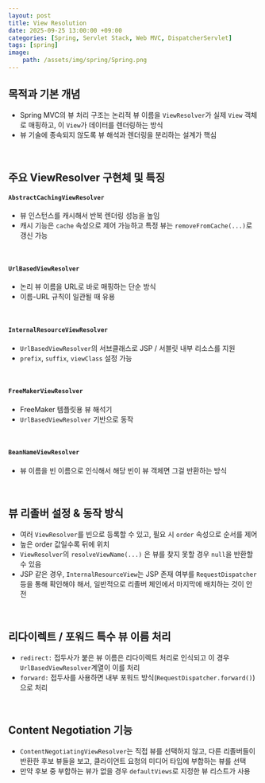 ```yaml
---
layout: post
title: View Resolution
date: 2025-09-25 13:00:00 +09:00
categories: [Spring, Servlet Stack, Web MVC, DispatcherServlet]
tags: [spring]
image:
    path: /assets/img/spring/Spring.png
---
```


## 목적과 기본 개념

- Spring MVC의 뷰 처리 구조는 논리적 뷰 이름을 `ViewResolver`가 실제 `View` 객체로 매핑하고, 이 `View`가 데이터를 렌더링하는 방식
- 뷰 기술에 종속되지 않도록 뷰 해석과 렌더링을 분리하는 설계가 핵심

<br>

## 주요 ViewResolver 구현체 및 특징

#### `AbstractCachingViewResolver`

- 뷰 인스턴스를 캐시해서 반복 렌더링 성능을 높임
- 캐시 기능은 `cache` 속성으로 제어 가능하고 특정 뷰는 `removeFromCache(...)`로 갱신 가능

<br>

#### `UrlBasedViewResolver`

- 논리 뷰 이름을 URL로 바로 매핑하는 단순 방식
- 이름-URL 규칙이 일관될 때 유용

<br>

#### `InternalResourceViewResolver`

- `UrlBasedViewResolver`의 서브클래스로 JSP / 서블릿 내부 리소스를 지원
- `prefix`, `suffix`, `viewClass` 설정 가능

<br>

#### `FreeMakerViewResolver`

- FreeMaker 템플릿용 뷰 해석기
- `UrlBasedViewResolver` 기반으로 동작

<br>

#### `BeanNameViewResolver`

- 뷰 이름을 빈 이름으로 인식해서 해당 빈이 뷰 객체면 그걸 반환하는 방식 


<br>

## 뷰 리졸버 설정 & 동작 방식

- 여러 `ViewResolver`를 빈으로 등록할 수 있고, 필요 시 `order` 속성으로 순서를 제어
- 높은 order 값일수록 뒤에 위치
- `ViewResolver`의 `resolveViewName(...)` 은 뷰를 찾지 못할 경우 `null`을 반환할 수 있음
- JSP 같은 경우, `InternalResourceView`는 JSP 존재 여부를 `RequestDispatcher` 등을 통해 확인해야 해서, 일반적으로 리졸버 체인에서 마지막에 배치하는 것이 안전

<br>

## 리다이렉트 / 포워드 특수 뷰 이름 처리

- `redirect:` 접두사가 붙은 뷰 이름은 리다이렉트 처리로 인식되고 이 경우 `UrlBasedViewResolver`계열이 이를 처리
- `forward:` 접두사를 사용하면 내부 포워드 방식(`RequestDispatcher.forward()`)으로 처리

<br>

## Content Negotiation 기능

- `ContentNegotiatingViewResolver`는 직접 뷰를 선택하지 않고, 다른 리졸버들이 반환한 후보 뷰들을 보고, 클라이언트 요청의 미디어 타입에 부합하는 뷰를 선택
- 만약 후보 중 부합하는 뷰가 없을 경우 `defaultViews`로 지정한 뷰 리스트가 사용

<br>
